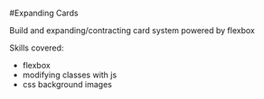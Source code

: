 #Expanding Cards

Build and expanding/contracting card system powered by flexbox

Skills covered:
- flexbox
- modifying classes with js
- css background images
